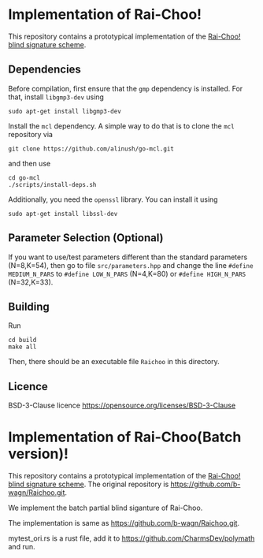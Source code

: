 Implementation of Rai-Choo!
===========================

This repository contains a prototypical implementation of the [Rai-Choo! blind signature scheme](https://eprint.iacr.org/2022/1350.pdf).


## Dependencies
Before compilation, first ensure that the `gmp` dependency is installed.
For that, install `libgmp3-dev` using 

	sudo apt-get install libgmp3-dev 

Install the `mcl` dependency.
A simple way to do that is to clone the `mcl` repository via

	git clone https://github.com/alinush/go-mcl.git

and then use

	cd go-mcl
	./scripts/install-deps.sh
	
Additionally, you need the `openssl` library. 
You can install it using

	sudo apt-get install libssl-dev

## Parameter Selection (Optional)
If you want to use/test parameters different than the standard parameters (N=8,K=54), then go to file `src/parameters.hpp` and change the line `#define MEDIUM_N_PARS` to `#define LOW_N_PARS` (N=4,K=80) or `#define HIGH_N_PARS` (N=32,K=33).

## Building
Run 
	
	cd build
	make all

Then, there should be an executable file `Raichoo` in this directory.


## Licence
BSD-3-Clause licence https://opensource.org/licenses/BSD-3-Clause


Implementation of Rai-Choo(Batch version)!
===========================

This repository contains a prototypical implementation of the [Rai-Choo! blind signature scheme](https://eprint.iacr.org/2022/1350.pdf).
The original repository is https://github.com/b-wagn/Raichoo.git.

We implement the batch partial blind siganture of Rai-Choo.

The implementation is same as https://github.com/b-wagn/Raichoo.git. 

mytest_ori.rs is a rust file, add it to https://github.com/CharmsDev/polymath and run.
